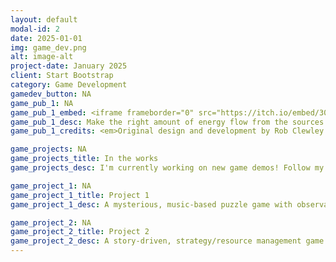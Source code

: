 ```yaml
---
layout: default
modal-id: 2
date: 2025-01-01
img: game_dev.png
alt: image-alt
project-date: January 2025
client: Start Bootstrap
category: Game Development
gamedev_button: NA
game_pub_1: NA
game_pub_1_embed: <iframe frameborder="0" src="https://itch.io/embed/3059729?bg_color=1f5b4c&amp;fg_color=e7c077&amp;link_color=69c56f&amp;border_color=437f70" width="552" height="167"><a href="https://transient-dynamic.itch.io/flowee">Flowee by transient-dynamic</a></iframe>
game_pub_1_desc: Make the right amount of energy flow from the sources to the sinks in the 3 x 4 grid.<br><a href="https://transient-dynamic.itch.io/flowee">Flowee</a> is a daily logic puzzle that combines spatial optimization with simple sums. There's a unique easy, medium, and hard puzzle every day. The downloadable version lets you play offline and includes mp3s of the soundtrack and an easy way to share your wins on social media.
game_pub_1_credits: <em>Original design and development by Rob Clewley as a mini-game within the upcoming sci-fi hacking simulator, <a href="https://transient-dynamic.itch.io/operandi">OPERANDi</a>.<br>Unreal implementation and original music by pumashock.</em>

game_projects: NA
game_projects_title: In the works
game_projects_desc: I'm currently working on new game demos! Follow my socials for updates.

game_project_1: NA
game_project_1_title: Project 1
game_project_1_desc: A mysterious, music-based puzzle game with observation duty and horror elements...with a twist.

game_project_2: NA
game_project_2_title: Project 2
game_project_2_desc: A story-driven, strategy/resource management game featuring political intrigue, quirky aliens, and delicious smoothies.
---
```

